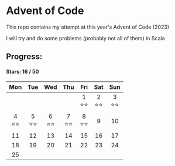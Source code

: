 # Advent of Code

This repo contains my attempt at this year's Advent of Code (2023)

I will try and do some problems (probably not all of them) in Scala

## Progress:
#### Stars: 16 / 50
|        Mon        |        Tue        |        Wed        |        Thu        |        Fri        |        Sat        |        Sun        |
|:-----------------:|:-----------------:|:-----------------:|:-----------------:|:-----------------:|:-----------------:|:-----------------:|
|                   |                   |                   |                   | 1<br>:star::star: | 2<br>:star::star: | 3<br>:star::star: |
| 4<br>:star::star: | 5<br>:star::star: | 6<br>:star::star: | 7<br>:star::star: | 8<br>:star::star: |         9         |        10         |
|        11         |        12         |        13         |        14         |        15         |        16         |        17         |
|        18         |        19         |        20         |        21         |        22         |        23         |        24         |
|        25         |                   |                   |                   |                   |                   |                   |
